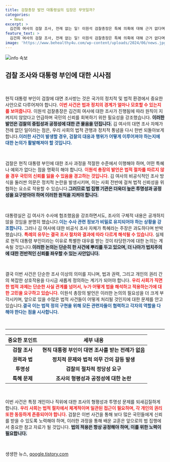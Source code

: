 ```yaml
---
title: 검찰총장 발언 대통령실의 입장은 무엇일까?
categories:
  - News
excerpt: >
  김건희 여사의 검찰 조사, 전례 없는 일! 이원석 검찰총장은 특혜 의혹에 대해 근거 없다며 원칙 미비를 인정. 대통령실은 이를 검찰 내부 문제로 일축하며, 수사 상황에 대한 입장은 비공식으로 남겨두었다. 사건의 진실이 밝혀질까? 클릭하고 안을 들여다보세요!
feature_text: >
  김건희 여사의 검찰 조사, 전례 없는 일! 이원석 검찰총장은 특혜 의혹에 대해 근거 없다며 원칙 미비를 인정. 대통령실은 이를 검찰 내부 문제로 일축하며, 수사 상황에 대한 입장은 비공식으로 남겨두었다. 사건의 진실이 밝혀질까? 클릭하고 안을 들여다보세요!
image: 'https://www.behealthy4u.com/wp-content/uploads/2024/06/news.jpg'
---
```


<p><img src="https://www.behealthy4u.com/wp-content/uploads/2024/06/news.jpg" alt="info 속보" /></p>

<h2 data-ke-size="size26">검찰 조사와 대통령 부인에 대한 시사점</h2>

<p data-ke-size="size16">&nbsp;</p>

<p>현직 대통령 부인이 검찰에 대면 조사받는 것은 국가의 정치적 및 법적 환경에서 중요한 사안으로 다루어져야 합니다. <b><span style="color: #ee2323;">이번 사건은 법과 정치의 경계가 얼마나 모호할 수 있는지를 보여줍니다.</span></b> 이원석 검찰총장은 김건희 여사에 대한 조사가 진행됨에 따라 원칙이 지켜지지 않았다고 언급하며 국민의 신뢰를 회복하기 위한 필요성을 강조했습니다. <b><span style="background-color: #21538527;">이러한 발언은 검찰의 중립성과 공정성에 대한 큰 물음을 던집니다.</span></b> 김 여사의 대면 조사 자체가 전례 없던 일이라는 점은, 우리 사회의 법적 관행과 정치적 통념을 다시 한번 되돌아보게 합니다.<b><span style="color: #1a5490;">이러한 사건이 발생할 경우, 검찰의 대응과 행위가 어떻게 이루어져야 하는지에 대한 논의가 활발해져야 할 것입니다.</span></b></p>

<p data-ke-size="size16">&nbsp;</p>

<p>검찰은 현직 대통령 부인에 대한 조사 과정을 적절한 수준에서 이행해야 하며, 어떤 특혜나 예외가 없다는 점을 명확히 해야 합니다. <b><span style="color: #ee2323;">이원석 총장의 발언은 법적 절차를 따르지 않을 경우 국민의 신뢰를 잃을 수 있음을 경고하는 것입니다.</span></b> 김 여사의 비공식적인 조사 방식을 둘러싼 의문은 정치적 논란을 발생시키며, 이는 사회 전반에 걸쳐 법적 신뢰성을 위협하는 요소로 작용할 수 있습니다.<b><span style="background-color: #21538527;">그러므로 법 집행 기관은 더욱더 높은 투명성과 공정성을 요구받아야 하며 이러한 원칙을 지켜야 합니다.</span></b></p>

<p data-ke-size="size16">&nbsp;</p>

<p>대통령실은 김 여사가 수사에 협조했음을 강조하면서도, 조사의 구체적 내용은 공개하지 않을 것임을 분명히 했습니다.<b><span style="color: #1a5490;">이는 수사 관련 정보가 비밀로 유지되어야 하는 상황을 강조합니다.</span></b> 그러나 김 여사에 대한 비공식 조사 자체가 특혜라는 주장은 과도하다며 반박했습니다. <b><span style="color: #ee2323;">특례의 유무는 결국 조사 절차와 결과에 따라 다르게 해석될 수 있습니다.</span></b> 실제로 현직 대통령 부인이라는 이유로 특별한 대우를 받는 것이 타당한가에 대한 논의는 계속될 것입니다.<b><span style="background-color: #21538527;">이러한 논의는 단순히 한 사건에 뿌리를 두고 있으며, 더 나아가 법치주의에 대한 전반적인 신뢰를 좌우할 수 있는 사안입니다.</span></b></p>

<p data-ke-size="size16">&nbsp;</p>

<p>결국 이번 사건은 단순한 조사 이상의 의미를 지니며, 법과 권력, 그리고 개인의 권리 간의 복잡한 상호작용을 다시금 새롭게 정의하는 계기가 되어야 합니다. <b><span style="color: #ee2323;">우리 사회가 직면한 법적 과제는 단순한 사실 관계를 넘어서, 누가 어떻게 법을 해석하고 적용하는가에 대한 고민을 요구하고 있습니다.</span></b> 이원석 총장의 발언은 이러한 논의의 필요성을 더 크게 부각시키며, 앞으로 있을 수많은 법적 사건들이 어떻게 처리될 것인지에 대한 문제를 안고 있습니다.<b><span style="color: #1a5490;">결국 이는 법적 정의 구현을 위해 모든 관련자들이 협력하고 각자의 역할을 다해야 한다는 점을 시사합니다.</span></b></p>

<p data-ke-size="size16">&nbsp;</p>

<hr />

<table style="width: 100%; border-collapse: collapse;">
    <thead>
        <tr>
            <th style="text-align: center; height: 17px;"><b>중요한 포인트</b></th>
            <th style="text-align: center; height: 17px;"><b>세부 내용</b></th>
        </tr>
    </thead>
    <tbody>
        <tr>
            <td style="text-align: center; height: 17px;"><b>검찰 조사</b></td>
            <td style="text-align: center; height: 17px;"><b>현직 대통령 부인이 대면 조사를 받는 전례가 없음</b></td>
        </tr>
        <tr>
            <td style="text-align: center; height: 17px;"><b>권력과 법</b></td>
            <td style="text-align: center; height: 17px;"><b>정치적 문제와 법적 의무 간의 갈등 발생</b></td>
        </tr>
        <tr>
            <td style="text-align: center; height: 17px;"><b>투명성</b></td>
            <td style="text-align: center; height: 17px;"><b>검찰의 절차적 정당성 요구</b></td>
        </tr>
        <tr>
            <td style="text-align: center; height: 17px;"><b>특혜 문제</b></td>
            <td style="text-align: center; height: 17px;"><b>조사의 형평성과 공정성에 대한 논란</b></td>
        </tr>
    </tbody>
</table>

<p data-ke-size="size16">&nbsp;</p>

<p>이번 사건은 특정 개인이나 직위에 대한 조사의 형평성과 투명성 문제를 되새김질하게 합니다. <b><span style="color: #ee2323;">우리 사회는 법적 절차에서 체계적이며 일관된 접근이 필요하며, 각 개인의 권리 또한 동등하게 존중되어야 합니다.</span></b> 검찰은 이번 사건을 통해 보다 많은 국민들에게 신뢰를 받을 수 있도록 노력해야 하며, 이러한 과정을 통해 배운 교훈은 앞으로의 법 집행에서 중요한 참고 자료가 될 것입니다. <b><span style="background-color: #21538527;">법의 적용은 항상 공정해야 하며, 이를 위한 노력이 필요합니다.</span></b> </p>

<p data-ke-size="size16">&nbsp;</p>
생생한 뉴스, <a href="https://qoogle.tistory.com" rel="dofollow">qoogle.tistory.com</a>


